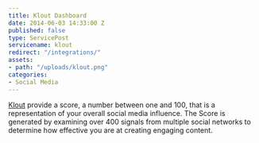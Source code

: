 ```yaml
---
title: Klout Dashboard
date: 2014-06-03 14:33:00 Z
published: false
type: ServicePost
servicename: klout
redirect: "/integrations/"
assets:
- path: "/uploads/klout.png"
categories:
- Social Media
---
```


[Klout](http://klout.com/) provide a score, a number between one and 100, that is a representation of your overall social media influence. The Score is generated by examining over 400 signals from multiple social networks to determine how effective you are at creating engaging content.
